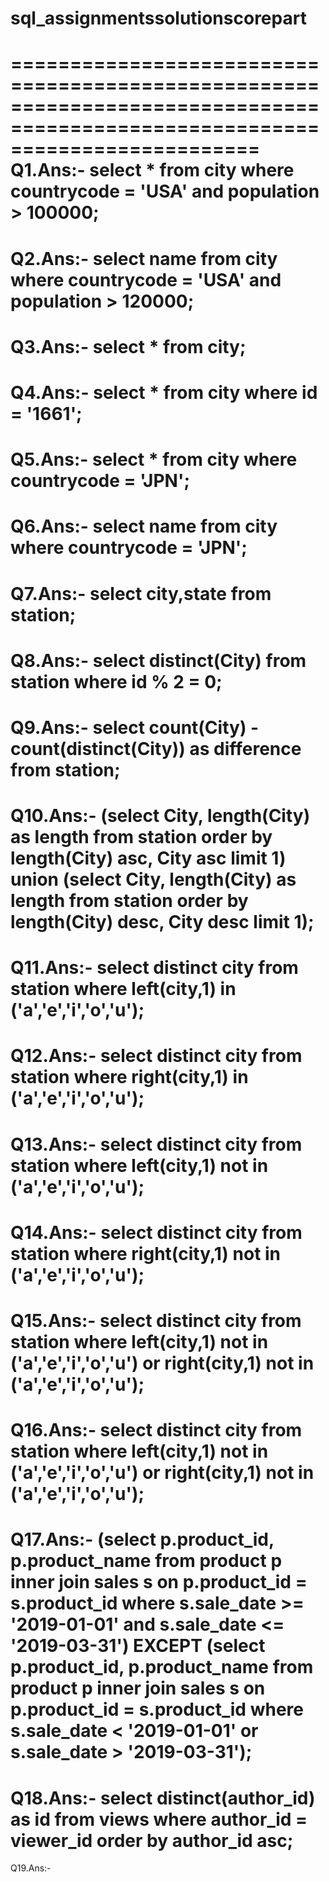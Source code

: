# sql_assignmentssolutionscorepart
=============================================================================================================================
Q1.Ans:-  select * from city where countrycode = 'USA' and population > 100000;
=============================================================================================================================
Q2.Ans:-  select name from city where countrycode = 'USA' and population > 120000;
===============================================================================================================================
Q3.Ans:-  select * from city;
==============================================================================================================================
Q4.Ans:-  select * from city where id = '1661';
==============================================================================================================================
Q5.Ans:-  select * from city where countrycode = 'JPN';
==============================================================================================================================
Q6.Ans:-  select name from city where countrycode = 'JPN';
=============================================================================================================================
Q7.Ans:- select city,state from station;
=============================================================================================================================
Q8.Ans:- select distinct(City) from station where id % 2 = 0;
=============================================================================================================================
Q9.Ans:- select count(City) - count(distinct(City)) as difference from station;
============================================================================================================================
Q10.Ans:- (select City, length(City) as length from station order by length(City) asc, City asc limit 1)
union
(select City, length(City) as length from station order by length(City) desc, City desc limit 1);
============================================================================================================================
Q11.Ans:- select distinct city from station where left(city,1) in ('a','e','i','o','u');
============================================================================================================================
Q12.Ans:- select distinct city from station where right(city,1) in ('a','e','i','o','u');
==============================================================================================================================
Q13.Ans:- select distinct city from station where left(city,1) not in ('a','e','i','o','u');
==============================================================================================================================
Q14.Ans:- select distinct city from station where right(city,1) not in ('a','e','i','o','u');
============================================================================================================================
Q15.Ans:- select distinct city from station where left(city,1) not in ('a','e','i','o','u') or right(city,1) not in ('a','e','i','o','u');
=============================================================================================================================
Q16.Ans:- select distinct city from station where left(city,1) not in ('a','e','i','o','u') or right(city,1) not in ('a','e','i','o','u');
===========================================================================================================================
Q17.Ans:- (select p.product_id, p.product_name
from product p
inner join sales s on p.product_id = s.product_id 
where s.sale_date >= '2019-01-01' and s.sale_date <= '2019-03-31')
EXCEPT
(select p.product_id, p.product_name
from product p
inner join sales s on p.product_id = s.product_id 
where s.sale_date < '2019-01-01' or s.sale_date > '2019-03-31');
===========================================================================================================================
Q18.Ans:- select distinct(author_id) as id from views where author_id = viewer_id order by author_id asc;
===========================================================================================================================
Q19.Ans:- 




